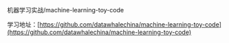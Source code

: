 机器学习实战/machine-learning-toy-code

学习地址：[https://github.com/datawhalechina/machine-learning-toy-code](https://github.com/datawhalechina/machine-learning-toy-code)
